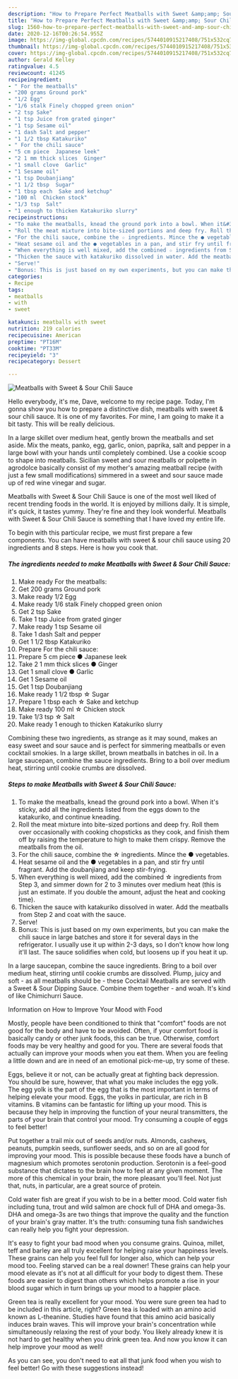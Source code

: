 ```yaml
---
description: "How to Prepare Perfect Meatballs with Sweet &amp;amp; Sour Chili Sauce"
title: "How to Prepare Perfect Meatballs with Sweet &amp;amp; Sour Chili Sauce"
slug: 1560-how-to-prepare-perfect-meatballs-with-sweet-and-amp-sour-chili-sauce
date: 2020-12-16T00:26:54.955Z
image: https://img-global.cpcdn.com/recipes/5744010915217408/751x532cq70/meatballs-with-sweet-sour-chili-sauce-recipe-main-photo.jpg
thumbnail: https://img-global.cpcdn.com/recipes/5744010915217408/751x532cq70/meatballs-with-sweet-sour-chili-sauce-recipe-main-photo.jpg
cover: https://img-global.cpcdn.com/recipes/5744010915217408/751x532cq70/meatballs-with-sweet-sour-chili-sauce-recipe-main-photo.jpg
author: Gerald Kelley
ratingvalue: 4.5
reviewcount: 41245
recipeingredient:
- " For the meatballs"
- "200 grams Ground pork"
- "1/2 Egg"
- "1/6 stalk Finely chopped green onion"
- "2 tsp Sake"
- "1 tsp Juice from grated ginger"
- "1 tsp Sesame oil"
- "1 dash Salt and pepper"
- "1 1/2 tbsp Katakuriko"
- " For the chili sauce"
- "5 cm piece  Japanese leek"
- "2 1 mm thick slices  Ginger"
- "1 small clove  Garlic"
- "1 Sesame oil"
- "1 tsp Doubanjiang"
- "1 1/2 tbsp  Sugar"
- "1 tbsp each  Sake and ketchup"
- "100 ml  Chicken stock"
- "1/3 tsp  Salt"
- "1 enough to thicken Katakuriko slurry"
recipeinstructions:
- "To make the meatballs, knead the ground pork into a bowl. When it&#39;s sticky, add all the ingredients listed from the eggs down to the katakuriko, and continue kneading."
- "Roll the meat mixture into bite-sized portions and deep fry. Roll them over occasionally with cooking chopsticks as they cook, and finish them off by raising the temperature to high to make them crispy. Remove the meatballs from the oil."
- "For the chili sauce, combine the ☆ ingredients. Mince the ● vegetables."
- "Heat sesame oil and the ● vegetables in a pan, and stir fry until fragrant. Add the doubanjiang and keep stir-frying."
- "When everything is well mixed, add the combined ☆ ingredients from Step 3, and simmer down for 2 to 3 minutes over medium heat (this is just an estimate. If you double the amount, adjust the heat and cooking time)."
- "Thicken the sauce with katakuriko dissolved in water. Add the meatballs from Step 2 and coat with the sauce."
- "Serve!"
- "Bonus: This is just based on my own experiments, but you can make the chili sauce in large batches and store it for several days in the refrigerator. I usually use it up within 2-3 days, so I don&#39;t know how long it&#39;ll last. The sauce solidifies when cold, but loosens up if you heat it up."
categories:
- Recipe
tags:
- meatballs
- with
- sweet

katakunci: meatballs with sweet 
nutrition: 219 calories
recipecuisine: American
preptime: "PT16M"
cooktime: "PT33M"
recipeyield: "3"
recipecategory: Dessert

---
```



![Meatballs with Sweet &amp; Sour Chili Sauce](https://img-global.cpcdn.com/recipes/5744010915217408/751x532cq70/meatballs-with-sweet-sour-chili-sauce-recipe-main-photo.jpg)

Hello everybody, it's me, Dave, welcome to my recipe page. Today, I'm gonna show you how to prepare a distinctive dish, meatballs with sweet &amp; sour chili sauce. It is one of my favorites. For mine, I am going to make it a bit tasty. This will be really delicious.

In a large skillet over medium heat, gently brown the meatballs and set aside. Mix the meats, panko, egg, garlic, onion, paprika, salt and pepper in a large bowl with your hands until completely combined. Use a cookie scoop to shape into meatballs. Sicilian sweet and sour meatballs or polpette in agrodolce basically consist of my mother&#39;s amazing meatball recipe (with just a few small modifications) simmered in a sweet and sour sauce made up of red wine vinegar and sugar.

Meatballs with Sweet &amp; Sour Chili Sauce is one of the most well liked of recent trending foods in the world. It is enjoyed by millions daily. It is simple, it's quick, it tastes yummy. They're fine and they look wonderful. Meatballs with Sweet &amp; Sour Chili Sauce is something that I have loved my entire life.


To begin with this particular recipe, we must first prepare a few components. You can have meatballs with sweet &amp; sour chili sauce using 20 ingredients and 8 steps. Here is how you cook that.

<!--inarticleads1-->

##### The ingredients needed to make Meatballs with Sweet &amp; Sour Chili Sauce:

1. Make ready  For the meatballs:
1. Get 200 grams Ground pork
1. Make ready 1/2 Egg
1. Make ready 1/6 stalk Finely chopped green onion
1. Get 2 tsp Sake
1. Take 1 tsp Juice from grated ginger
1. Make ready 1 tsp Sesame oil
1. Take 1 dash Salt and pepper
1. Get 1 1/2 tbsp Katakuriko
1. Prepare  For the chili sauce:
1. Prepare 5 cm piece ● Japanese leek
1. Take 2 1 mm thick slices ● Ginger
1. Get 1 small clove ● Garlic
1. Get 1 Sesame oil
1. Get 1 tsp Doubanjiang
1. Make ready 1 1/2 tbsp ☆ Sugar
1. Prepare 1 tbsp each ☆ Sake and ketchup
1. Make ready 100 ml ☆ Chicken stock
1. Take 1/3 tsp ☆ Salt
1. Make ready 1 enough to thicken Katakuriko slurry


Combining these two ingredients, as strange as it may sound, makes an easy sweet and sour sauce and is perfect for simmering meatballs or even cocktail smokies. In a large skillet, brown meatballs in batches in oil. In a large saucepan, combine the sauce ingredients. Bring to a boil over medium heat, stirring until cookie crumbs are dissolved. 

<!--inarticleads2-->

##### Steps to make Meatballs with Sweet &amp; Sour Chili Sauce:

1. To make the meatballs, knead the ground pork into a bowl. When it&#39;s sticky, add all the ingredients listed from the eggs down to the katakuriko, and continue kneading.
1. Roll the meat mixture into bite-sized portions and deep fry. Roll them over occasionally with cooking chopsticks as they cook, and finish them off by raising the temperature to high to make them crispy. Remove the meatballs from the oil.
1. For the chili sauce, combine the ☆ ingredients. Mince the ● vegetables.
1. Heat sesame oil and the ● vegetables in a pan, and stir fry until fragrant. Add the doubanjiang and keep stir-frying.
1. When everything is well mixed, add the combined ☆ ingredients from Step 3, and simmer down for 2 to 3 minutes over medium heat (this is just an estimate. If you double the amount, adjust the heat and cooking time).
1. Thicken the sauce with katakuriko dissolved in water. Add the meatballs from Step 2 and coat with the sauce.
1. Serve!
1. Bonus: This is just based on my own experiments, but you can make the chili sauce in large batches and store it for several days in the refrigerator. I usually use it up within 2-3 days, so I don&#39;t know how long it&#39;ll last. The sauce solidifies when cold, but loosens up if you heat it up.


In a large saucepan, combine the sauce ingredients. Bring to a boil over medium heat, stirring until cookie crumbs are dissolved. Plump, juicy and soft - as all meatballs should be - these Cocktail Meatballs are served with a Sweet &amp; Sour Dipping Sauce. Combine them together - and woah. It&#39;s kind of like Chimichurri Sauce. 

Information on How to Improve Your Mood with Food


Mostly, people have been conditioned to think that "comfort" foods are not good for the body and have to be avoided. Often, if your comfort food is basically candy or other junk foods, this can be true. Otherwise, comfort foods may be very healthy and good for you. There are several foods that actually can improve your moods when you eat them. When you are feeling a little down and are in need of an emotional pick-me-up, try some of these.

Eggs, believe it or not, can be actually great at fighting back depression. You should be sure, however, that what you make includes the egg yolk. The egg yolk is the part of the egg that is the most important in terms of helping elevate your mood. Eggs, the yolks in particular, are rich in B vitamins. B vitamins can be fantastic for lifting up your mood. This is because they help in improving the function of your neural transmitters, the parts of your brain that control your mood. Try consuming a couple of eggs to feel better!

Put together a trail mix out of seeds and/or nuts. Almonds, cashews, peanuts, pumpkin seeds, sunflower seeds, and so on are all good for improving your mood. This is possible because these foods have a bunch of magnesium which promotes serotonin production. Serotonin is a feel-good substance that dictates to the brain how to feel at any given moment. The more of this chemical in your brain, the more pleasant you'll feel. Not just that, nuts, in particular, are a great source of protein.

Cold water fish are great if you wish to be in a better mood. Cold water fish including tuna, trout and wild salmon are chock full of DHA and omega-3s. DHA and omega-3s are two things that improve the quality and the function of your brain's gray matter. It's the truth: consuming tuna fish sandwiches can really help you fight your depression. 

It's easy to fight your bad mood when you consume grains. Quinoa, millet, teff and barley are all truly excellent for helping raise your happiness levels. These grains can help you feel full for longer also, which can help your mood too. Feeling starved can be a real downer! These grains can help your mood elevate as it's not at all difficult for your body to digest them. These foods are easier to digest than others which helps promote a rise in your blood sugar which in turn brings up your mood to a happier place.

Green tea is really excellent for your mood. You were sure green tea had to be included in this article, right? Green tea is loaded with an amino acid known as L-theanine. Studies have found that this amino acid basically induces brain waves. This will improve your brain's concentration while simultaneously relaxing the rest of your body. You likely already knew it is not hard to get healthy when you drink green tea. And now you know it can help improve your mood as well!

As you can see, you don't need to eat all that junk food when you wish to feel better! Go  with  these suggestions  instead!

